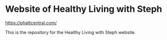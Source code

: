 # Website of Healthy Living with Steph

https://phattcentral.com/

This is the repository for the Healthy Living with Steph website.
